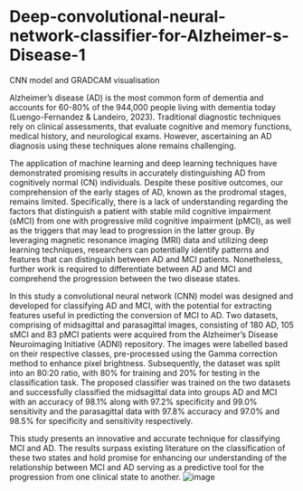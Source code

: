 # Deep-convolutional-neural-network-classifier-for-Alzheimer-s-Disease-1
CNN model and GRADCAM visualisation

Alzheimer’s disease (AD) is the most common form of dementia and accounts for 60-80% of the 944,000 people living with dementia today (Luengo-Fernandez & Landeiro, 2023). Traditional diagnostic techniques rely on clinical assessments, that evaluate cognitive and memory functions, medical history, and neurological exams. However, ascertaining an AD diagnosis using these techniques alone remains challenging.

The application of machine learning and deep learning techniques have demonstrated promising results in accurately distinguishing AD from cognitively normal (CN) individuals. Despite these positive outcomes, our comprehension of the early stages of AD, known as the prodromal stages, remains limited. Specifically, there is a lack of understanding regarding the factors that distinguish a patient with stable mild cognitive impairment (sMCI) from one with progressive mild cognitive impairment (pMCI), as well as the triggers that may lead to progression in the latter group. By leveraging magnetic resonance imaging (MRI) data and utilizing deep learning techniques, researchers can potentially identify patterns and features that can distinguish between AD and MCI patients. Nonetheless, further work is required to differentiate between AD and MCI and comprehend the progression between the two disease states.

In this study a convolutional neural network (CNN) model was designed and developed for classifying AD and MCI, with the potential for extracting features useful in predicting the conversion of MCI to AD. Two datasets, comprising of midsagittal and parasagittal images, consisting of 180 AD, 105 sMCI and 83 pMCI patients were acquired from the Alzheimer’s Disease Neuroimaging Initiative (ADNI) repository. The images were labelled based on their respective classes, pre-processed using the Gamma correction method to enhance pixel brightness. Subsequently, the dataset was split into an 80:20 ratio, with 80% for training and 20% for testing in the classification task. The proposed classifier was trained on the two datasets and successfully classified the midsagittal data into groups AD and MCI with an accuracy of 98.1% along with 97.2% specificity and 99.0% sensitivity and the parasagittal data with 97.8% accuracy and 97.0% and 98.5% for specificity and sensitivity respectively.

This study presents an innovative and accurate technique for classifying MCI and AD. The results surpass existing literature on the classification of these two states and hold promise for enhancing our understanding of the relationship between MCI and AD serving as a predictive tool for the progression from one clinical state to another.
![image](https://github.com/Simi912/Deep-convolutional-neural-network-classifier-for-Alzheimer-s-Disease-1/assets/97066870/681e4c29-58ad-43ff-8740-86db215ed072)
